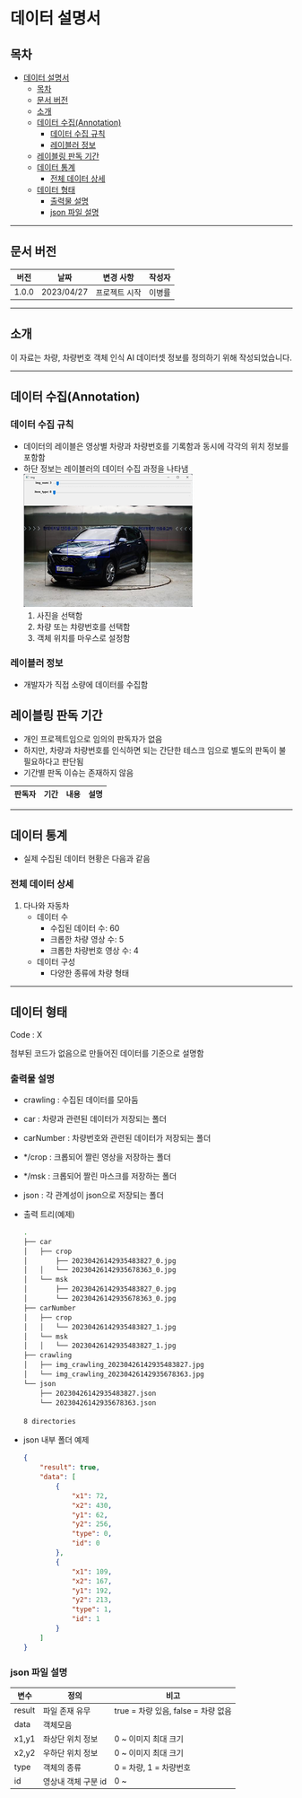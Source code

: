 # 데이터 설명서

## 목차

- [데이터 설명서](#데이터-설명서)
  - [목차](#목차)
  - [문서 버전](#문서-버전)
  - [소개](#소개)
  - [데이터 수집(Annotation)](#데이터-수집annotation)
    - [데이터 수집 규칙](#데이터-수집-규칙)
    - [레이블러 정보](#레이블러-정보)
  - [레이블링 판독 기간](#레이블링-판독-기간)
  - [데이터 통계](#데이터-통계)
    - [전체 데이터 상세](#전체-데이터-상세)
  - [데이터 형태](#데이터-형태)
    - [출력물 설명](#출력물-설명)
    - [json 파일 설명](#json-파일-설명)

---

## 문서 버전

|버전|날짜|변경 사항|작성자|
|-|-|-|-|
|1.0.0|2023/04/27|프로젝트 시작|이병률|

---

## 소개

 이 자료는 차량, 차량번호 객체 인식 AI 데이터셋 정보를 정의하기 위해 작성되었습니다.  

---

## 데이터 수집(Annotation)

### 데이터 수집 규칙

- 데이터의 레이블은 영상별 차량과 차량번호를 기록함과 동시에 각각의 위치 정보를 포함함
- 하단 정보는 레이블러의 데이터 수집 과정을 나타냄  
  ![레이블링 툴 사진](1.png)
  1. 사진을 선택함
  2. 차량 또는 챠량번호를 선택함
  3. 객체 위치를 마우스로 설정함

### 레이블러 정보

- 개발자가 직접 소량에 데이터를 수집함

## 레이블링 판독 기간

- 개인 프로젝트임으로 임의의 판독자가 없음
- 하지만, 차량과 차량번호를 인식하면 되는 간단한 테스크 임으로 별도의 판독이 불필요하다고 판단됨
- 기간별 판독 이슈는 존재하지 않음

|판독자|기간|내용|설명|
|-|-|-|-|

---

## 데이터 통계

- 실제 수집된 데이터 현황은 다음과 같음

### 전체 데이터 상세

1. 다나와 자동차
   - 데이터 수
     - 수집된 데이터 수: 60
     - 크롭한 차량 영상 수: 5
     - 크롭한 차량번호 영상 수: 4
   - 데이터 구성
     - 다양한 종류에 차량 형태

---

## 데이터 형태

Code : X

<!-- 첨부된 코드 실행 시 산출되는 데이터는 다음과 같은 구조를 가짐 -->
첨부된 코드가 없음으로 만들어진 데이터를 기준으로 설명함

<!-- 변수 설명 -->
### 출력물 설명

- crawling : 수집된 데이터를 모아둠
- car : 차량과 관련된 데이터가 저장되는 폴더
- carNumber : 차량번호와 관련된 데이터가 저장되는 폴더
- */crop : 크롭되어 짤린 영상을 저장하는 폴더
- */msk : 크롭되어 짤린 마스크를 저장하는 폴더
- json : 각 관계성이 json으로 저장되는 폴더
- 출력 트리(예제)  

  ```bash
  .
  ├── car
  │   ├── crop
  │       ├── 20230426142935483827_0.jpg
  │   │   └── 20230426142935678363_0.jpg
  │   └── msk
  │       ├── 20230426142935483827_0.jpg
  │       └── 20230426142935678363_0.jpg
  ├── carNumber
  │   ├── crop
  │   │   └── 20230426142935483827_1.jpg
  │   └── msk
  │   │   └── 20230426142935483827_1.jpg
  ├── crawling
  │   ├── img_crawling_20230426142935483827.jpg
  │   └── img_crawling_20230426142935678363.jpg
  └── json
      ├── 20230426142935483827.json
      └── 20230426142935678363.json

  8 directories
  ```

- json 내부 폴더 예제

  ```json
  {
      "result": true,
      "data": [
          {
              "x1": 72,
              "x2": 430,
              "y1": 62,
              "y2": 256,
              "type": 0,
              "id": 0
          },
          {
              "x1": 109,
              "x2": 167,
              "y1": 192,
              "y2": 213,
              "type": 1,
              "id": 1
          }
      ]
  }
  ```

### json 파일 설명

|변수|정의|비고|
|-|-|-|
|result|파일 존재 유무|true = 차량 있음, false = 차량 없음|
|data|객체모음|
|x1,y1|좌상단 위치 정보|0 ~ 이미지 최대 크기|
|x2,y2|우하단 위치 정보|0 ~ 이미지 최대 크기|
|type|객체의 종류|0 = 차량, 1 = 차량번호|
|id|영상내 객체 구분 id|0 ~ |
